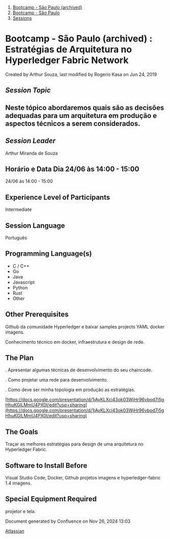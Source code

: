 1. [Bootcamp - São Paulo (archived)](index.html)
2. [Bootcamp - São Paulo](18874376.html)
3. [Sessions](Sessions_18874398.html)

# Bootcamp - São Paulo (archived) : Estratégias de Arquitetura no Hyperledger Fabric Network

Created by Arthur Souza, last modified by Rogerio Kasa on Jun 24, 2019

## *Session Topic*

## Neste tópico abordaremos quais são as decisões adequadas para um arquitetura em produção e aspectos técnicos a serem considerados.

## *Session Leader*

Arthur Miranda de Souza

## Horário e Data Dia 24/06 às 14:00 - 15:00

24/06 às 14:00 - 15:00

## Experience Level of Participants

Intermediate

## Session Language

Português

## Programming Language(s)

- C / C++
- Go
- Java
- Javascript
- Python
- Rust
- Other

## Other Prerequisites

Github da comunidade Hyperledger e baixar samples projects YAML docker imagens.

Conhecimento técnico em docker, infraestrutura e design de rede.

## The Plan

. Apresentar algumas técnicas de desenvolvimento do seu chaincode.

. Como projetar uma rede para desenvolvimento.

. Como deve ser minha topologia em produção as estratégias.

[https://docs.google.com/presentation/d/1jAyKLXci43ok03WjHr96vbod7i5gHhuKGlLMmU4PX0I/edit?usp=sharing](https://docs.google.com/presentation/d/1jAyKLXci43ok03WjHr96vbod7i5gHhuKGlLMmU4PX0I/edit?usp=sharing)

## The Goals

Traçar as melhores estratégias para design de uma arquitetura no Hyperledger Fabric. 

## Software to Install Before

Visual Studio Code, Docker, Github projetos imagens e hyperledger-fabric 1.4 imagens. 

## Special Equipment Required

projetor e tela.

Document generated by Confluence on Nov 26, 2024 13:03

[Atlassian](http://www.atlassian.com/)
